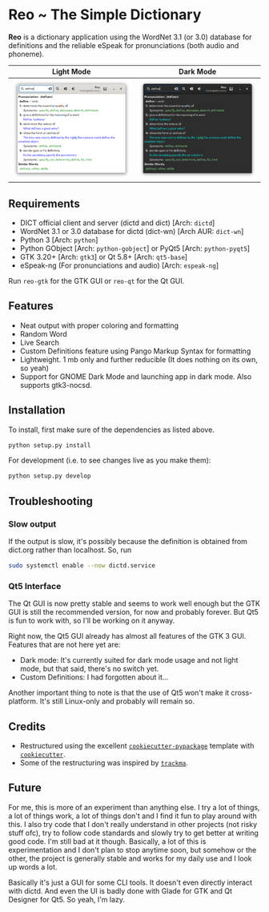 # Reo ~ The Simple Dictionary

**Reo** is a dictionary application using the WordNet 3.1 (or 3.0) database for definitions and the reliable eSpeak for pronunciations (both audio and phoneme).

Light Mode                             |  Dark Mode
:-------------------------------------:|:-------------------------------------:
![Light Mode](images/ss.png?raw=true)  |  ![Dark Mode](images/ss1.png?raw=true)

## Requirements

* DICT official client and server (dictd and dict) [Arch: `dictd`]
* WordNet 3.1 or 3.0 database for dictd (dict-wn) [Arch AUR: `dict-wn`]
* Python 3 [Arch: `python`]
* Python GObject [Arch: `python-gobject`] or PyQt5 [Arch: `python-pyqt5`]
* GTK 3.20+ [Arch: `gtk3`] or Qt 5.8+ [Arch: `qt5-base`]
* eSpeak-ng (For pronunciations and audio) [Arch: `espeak-ng`]

Run `reo-gtk` for the GTK GUI or `reo-qt` for the Qt GUI.

## Features

* Neat output with proper coloring and formatting
* Random Word
* Live Search
* Custom Definitions feature using Pango Markup Syntax for formatting
* Lightweight. 1 mb only and further reducible (It does nothing on its own, so yeah)
* Support for GNOME Dark Mode and launching app in dark mode. Also supports gtk3-nocsd.

## Installation

To install, first make sure of the dependencies as listed above.

```bash
python setup.py install
```

For development (i.e. to see changes live as you make them):

```bash
python setup.py develop
```

## Troubleshooting

### Slow output

If the output is slow, it's possibly because the definition is obtained from dict.org rather than localhost. So, run

```bash
sudo systemctl enable --now dictd.service
```

### Qt5 Interface

The Qt GUI is now pretty stable and seems to work well enough but the GTK GUI is still the recommended version, for now and probably forever. But Qt5 is fun to work with, so I'll be working on it anyway.

Right now, the Qt5 GUI already has almost all features of the GTK 3 GUI. Features that are not here yet are:

* Dark mode: It's currently suited for dark mode usage and not light mode, but that said, there's no switch yet.
* Custom Definitions: I had forgotten about it...

Another important thing to note is that the use of Qt5 won't make it cross-platform. It's still Linux-only and probably will remain so.

## Credits

* Restructured using the excellent [`cookiecutter-pypackage`](https://github.com/audreyr/cookiecutter-pypackage/) template with [`cookiecutter`](https://github.com/cookiecutter/cookiecutter).
* Some of the restructuring was inspired by [`trackma`](https://github.com/z411/trackma).

## Future

For me, this is more of an experiment than anything else. I try a lot of things, a lot of things work, a lot of things don't and I find it fun to play around with this. I also try code that I don't really understand in other projects (not risky stuff ofc), try to follow code standards and slowly try to get better at writing good code. I'm still bad at it though. Basically, a lot of this is experimentation and I don't plan to stop anytime soon, but somehow or the other, the project is generally stable and works for my daily use and I look up words a lot.

Basically it's just a GUI for some CLI tools. It doesn't even directly interact with dictd. And even the UI is badly done with Glade for GTK and Qt Designer for Qt5. So yeah, I'm lazy.

